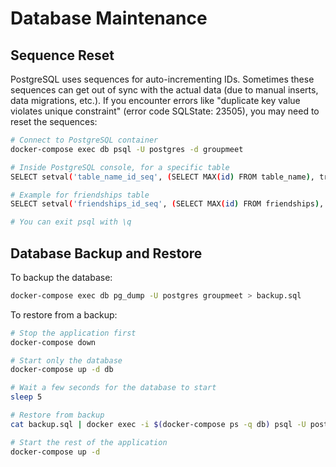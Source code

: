 # Database Maintenance

## Sequence Reset

PostgreSQL uses sequences for auto-incrementing IDs. Sometimes these sequences can get out of sync with the actual data (due to manual inserts, data migrations, etc.). If you encounter errors like "duplicate key value violates unique constraint" (error code SQLState: 23505), you may need to reset the sequences:

```bash
# Connect to PostgreSQL container
docker-compose exec db psql -U postgres -d groupmeet

# Inside PostgreSQL console, for a specific table
SELECT setval('table_name_id_seq', (SELECT MAX(id) FROM table_name), true);

# Example for friendships table
SELECT setval('friendships_id_seq', (SELECT MAX(id) FROM friendships), true);

# You can exit psql with \q
```

## Database Backup and Restore

To backup the database:

```bash
docker-compose exec db pg_dump -U postgres groupmeet > backup.sql
```

To restore from a backup:

```bash
# Stop the application first
docker-compose down

# Start only the database
docker-compose up -d db

# Wait a few seconds for the database to start
sleep 5

# Restore from backup
cat backup.sql | docker exec -i $(docker-compose ps -q db) psql -U postgres -d groupmeet

# Start the rest of the application
docker-compose up -d
```
